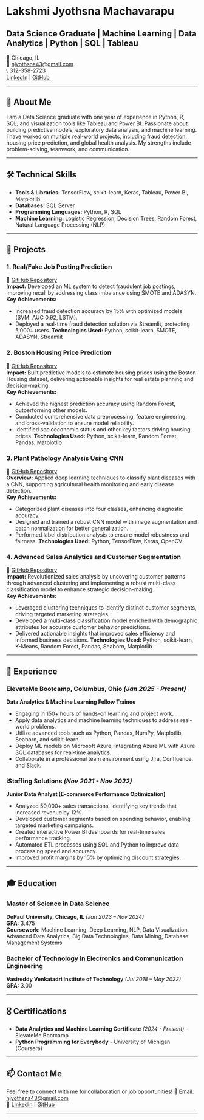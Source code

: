 # Lakshmi Jyothsna Machavarapu

## Data Science Graduate | Machine Learning | Data Analytics | Python | SQL | Tableau

📍 Chicago, IL  
📧 njyothsna43@gmail.com  
📞 312-358-2723  
[LinkedIn](#) | [GitHub](#)

---

## 🚀 About Me
I am a Data Science graduate with one year of experience in Python, R, SQL, and visualization tools like Tableau and Power BI. Passionate about building predictive models, exploratory data analysis, and machine learning. I have worked on multiple real-world projects, including fraud detection, housing price prediction, and global health analysis. My strengths include problem-solving, teamwork, and communication.

---

## 🛠️ Technical Skills
- **Tools & Libraries:** TensorFlow, scikit-learn, Keras, Tableau, Power BI, Matplotlib
- **Databases:** SQL Server
- **Programming Languages:** Python, R, SQL
- **Machine Learning:** Logistic Regression, Decision Trees, Random Forest, Natural Language Processing (NLP)

---

## 📂 Projects
### **1. Real/Fake Job Posting Prediction**  
🔗 [GitHub Repository](#)  
**Impact:** Developed an ML system to detect fraudulent job postings, improving recall by addressing class imbalance using SMOTE and ADASYN.  
**Key Achievements:**
- Increased fraud detection accuracy by 15% with optimized models (SVM: AUC 0.92, LSTM).
- Deployed a real-time fraud detection solution via Streamlit, protecting 5,000+ users.
**Technologies Used:** Python, scikit-learn, SMOTE, ADASYN, Streamlit

### **2. Boston Housing Price Prediction**  
🔗 [GitHub Repository](#)  
**Impact:** Built predictive models to estimate housing prices using the Boston Housing dataset, delivering actionable insights for real estate planning and decision-making.  
**Key Achievements:**
- Achieved the highest prediction accuracy using Random Forest, outperforming other models.
- Conducted comprehensive data preprocessing, feature engineering, and cross-validation to ensure model reliability.
- Identified socioeconomic status and other key factors driving housing prices.
**Technologies Used:** Python, scikit-learn, Random Forest, Pandas, Matplotlib

### **3. Plant Pathology Analysis Using CNN**  
🔗 [GitHub Repository](#)  
**Overview:** Applied deep learning techniques to classify plant diseases with a CNN, supporting agricultural health monitoring and early disease detection.  
**Key Achievements:**
- Categorized plant diseases into four classes, enhancing diagnostic accuracy.
- Designed and trained a robust CNN model with image augmentation and batch normalization for better generalization.
- Performed label distribution analysis to ensure model robustness and fairness.
**Technologies Used:** Python, TensorFlow, Keras, OpenCV

### **4. Advanced Sales Analytics and Customer Segmentation**  
🔗 [GitHub Repository](#)  
**Impact:** Revolutionized sales analysis by uncovering customer patterns through advanced clustering and implementing a robust multi-class classification model to enhance strategic decision-making.  
**Key Achievements:**
- Leveraged clustering techniques to identify distinct customer segments, driving targeted marketing strategies.
- Developed a multi-class classification model enriched with demographic attributes for accurate customer behavior predictions.
- Delivered actionable insights that improved sales efficiency and informed business decisions.
**Technologies Used:** Python, scikit-learn, K-Means, Random Forest, Pandas, Seaborn, Matplotlib

---

## 💼 Experience
### **ElevateMe Bootcamp, Columbus, Ohio** *(Jan 2025 - Present)*  
**Data Analytics & Machine Learning Fellow Trainee**
- Engaging in 150+ hours of hands-on learning and project work.
- Apply data analytics and machine learning techniques to address real-world problems.
- Utilize advanced tools such as Python, Pandas, NumPy, Matplotlib, Seaborn, and scikit-learn.
- Deploy ML models on Microsoft Azure, integrating Azure ML with Azure SQL databases for real-time analytics.
- Collaborate in a professional team environment using Jira, Confluence, and Slack.

### **iStaffing Solutions** *(Nov 2021 - Nov 2022)*  
**Junior Data Analyst (E-commerce Performance Optimization)**
- Analyzed 50,000+ sales transactions, identifying key trends that increased revenue by 12%.
- Developed customer segments based on spending behavior, enabling targeted marketing campaigns.
- Created interactive Power BI dashboards for real-time sales performance tracking.
- Automated ETL processes using SQL and Python to improve data processing speed and accuracy.
- Improved profit margins by 15% by optimizing discount strategies.

---

## 🎓 Education
### **Master of Science in Data Science**  
**DePaul University, Chicago, IL** *(Jan 2023 – Nov 2024)*  
**GPA:** 3.475  
**Coursework:** Machine Learning, Deep Learning, NLP, Data Visualization, Advanced Data Analytics, Big Data Technologies, Data Mining, Database Management Systems

### **Bachelor of Technology in Electronics and Communication Engineering**  
**Vasireddy Venkatadri Institute of Technology** *(Jul 2018 – May 2022)*  
**GPA:** 3.00  

---

## 🎖 Certifications
- **Data Analytics and Machine Learning Certificate** *(2024 - Present)* - ElevateMe Bootcamp
- **Python Programming for Everybody** - University of Michigan (Coursera)

---

## 📫 Contact Me
Feel free to connect with me for collaboration or job opportunities! 
📧 Email: njyothsna43@gmail.com  
🔗 [LinkedIn](#) | [GitHub](#)

---

